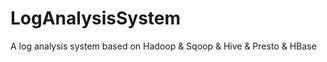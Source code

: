 # LogAnalysisSystem
A log analysis system based on Hadoop &amp; Sqoop &amp; Hive &amp; Presto &amp; HBase
